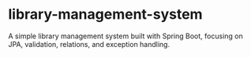 # library-management-system
A simple library management system built with Spring Boot, focusing on JPA, validation, relations, and exception handling.
